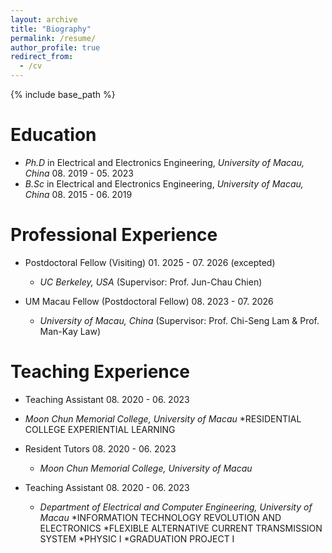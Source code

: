 ```yaml
---
layout: archive
title: "Biography"
permalink: /resume/
author_profile: true
redirect_from:
  - /cv
---
```


{% include base_path %}

Education
======
* *Ph.D* in Electrical and Electronics Engineering, *University of Macau, China*	08. 2019 - 05. 2023
* *B.Sc* in Electrical and Electronics Engineering, *University of Macau, China*	08. 2015 - 06. 2019

Professional Experience
======
* Postdoctoral Fellow (Visiting)	01. 2025 - 07. 2026 (excepted)
  * *UC Berkeley, USA* (Supervisor: Prof. Jun-Chau Chien)

* UM Macau Fellow (Postdoctoral Fellow)		08. 2023 - 07. 2026
  * *University of Macau, China* (Supervisor: Prof. Chi-Seng Lam & Prof. Man-Kay Law)

Teaching Experience
======
* Teaching Assistant	08. 2020 - 06. 2023
* *Moon Chun Memorial College, University of Macau*
	*RESIDENTIAL COLLEGE EXPERIENTIAL LEARNING

* Resident Tutors	08. 2020 - 06. 2023
  * *Moon Chun Memorial College, University of Macau*

* Teaching Assistant	08. 2020 - 06. 2023
  * *Department of Electrical and Computer Engineering, University of Macau*
	*INFORMATION TECHNOLOGY REVOLUTION AND ELECTRONICS
	*FLEXIBLE ALTERNATIVE CURRENT TRANSMISSION SYSTEM 
	*PHYSIC I 
	*GRADUATION PROJECT I
